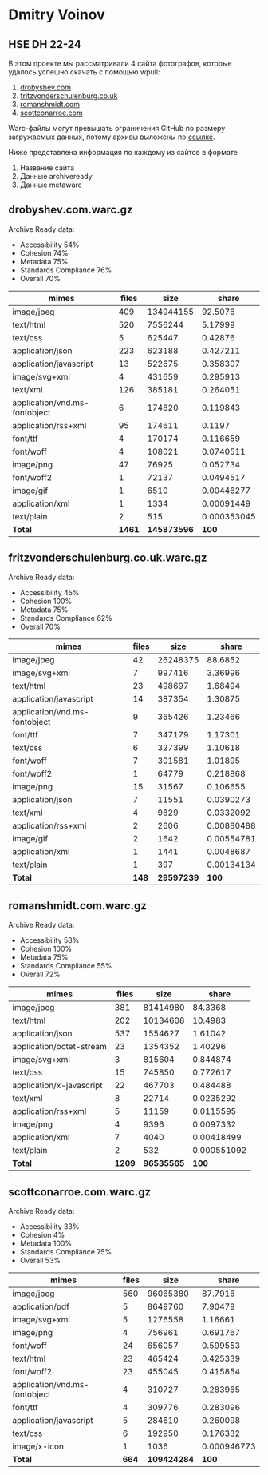 # Dmitry Voinov
## HSE DH 22-24

В этом проекте мы рассматривали 4 сайта фотографов, которые удалось успешно скачать с помощью wpull: 
1. [drobyshev.com](https://www.drobyshev.com)
2. [fritzvonderschulenburg.co.uk](https://www.fritzvonderschulenburg.co.uk.com)
3. [romanshmidt.com](https://www.romanshmidt.com)
4. [scottconarroe.com](https://www.scottconarroe.com)

Warc-файлы могут превышать ограничения GitHub по размеру загружаемых данных, потому архивы выложены по [ссылке](https://www.dropbox.com/scl/fo/msttrzm5eirajemi74opt/h?rlkey=lreydd5msqei91pizk0eb8qy5&dl=0).

Ниже представлена информация по каждому из сайтов в формате

1. Название сайта
2. Данные archiveready
3. Данные metawarc


## drobyshev.com.warc.gz

Archive Ready data:
- Accessibility 54% 
- Cohesion 74% 
- Metadata 75% 
- Standards Compliance 76%
- Overall 70%



|mimes                           |files |size      |share    |
|-------------------------------|------|----------|---------|
|image/jpeg                     |409   |134944155  |92.5076  |
|text/html                      |520   |7556244    |5.17999  |
|text/css                       |5     |625447     |0.42876  |
|application/json               |223   |623188     |0.427211 |
|application/javascript          |13   |522675     |0.358307 |
|image/svg+xml                   |4    |431659     |0.295913 |
|text/xml                        |126   |385181     |0.264051 |
|application/vnd.ms-fontobject   |6    |174820     |0.119843 |
|application/rss+xml             |95   |174611     |0.1197   |
|font/ttf                        |4    |170174     |0.116659 |
|font/woff                       |4    |108021     |0.0740511|
|image/png                       |47   |76925      |0.052734 |
|font/woff2                      |1    |72137      |0.0494517|
|image/gif                       |1    |6510       |0.00446277|
|application/xml                 |1    |1334       |0.00091449|
|text/plain                      |2    |515        |0.000353045|
|**Total**                       |**1461**|**145873596**|**100**|





## fritzvonderschulenburg.co.uk.warc.gz

Archive Ready data:

- Accessibility 45% 
- Cohesion 100% 
- Metadata 75% 
- Standards Compliance 62%
- Overall 70%


|mimes                           |files|size      |share   |
|-------------------------------|-----|----------|--------|
|image/jpeg                     |42   |26248375  |88.6852 |
|image/svg+xml                  |7    |997416    |3.36996 |
|text/html                      |23   |498697    |1.68494 |
|application/javascript          |14  |387354    |1.30875 |
|application/vnd.ms-fontobject   |9   |365426    |1.23466 |
|font/ttf                        |7   |347179    |1.17301 |
|text/css                        |6   |327399    |1.10618 |
|font/woff                       |7   |301581    |1.01895 |
|font/woff2                      |1   |64779     |0.218868|
|image/png                       |15  |31567     |0.106655|
|application/json                |7   |11551     |0.0390273|
|text/xml                        |4   |9829      |0.0332092|
|application/rss+xml             |2   |2606      |0.00880488|
|image/gif                       |2   |1642      |0.00554781|
|application/xml                 |1   |1441      |0.0048687|
|text/plain                      |1   |397       |0.00134134|
|**Total**                       |**148**|**29597239**|**100**|



## romanshmidt.com.warc.gz

Archive Ready data:
- Accessibility 58% 
- Cohesion 100% 
- Metadata 75% 
- Standards Compliance 55%
- Overall 72%

|mimes                     |files|size      |share   |
|--------------------------|-----|----------|--------|
|image/jpeg                |381  |81414980  |84.3368 |
|text/html                 |202  |10134608  |10.4983 |
|application/json          |537  |1554627   |1.61042 |
|application/octet-stream  |23   |1354352   |1.40296 |
|image/svg+xml             |3    |815604    |0.844874|
|text/css                  |15   |745850    |0.772617|
|application/x-javascript  |22   |467703    |0.484488|
|text/xml                  |8    |22714     |0.0235292|
|application/rss+xml       |5    |11159     |0.0115595|
|image/png                 |4    |9396      |0.0097332|
|application/xml           |7    |4040      |0.00418499|
|text/plain                |2    |532       |0.000551092|
|**Total**                 |**1209**|**96535565**|**100**|



## scottconarroe.com.warc.gz

Archive Ready data:

- Accessibility 33% 
- Cohesion 4% 
- Metadata 100% 
- Standards Compliance 75%
- Overall 53%


|mimes                            |files|size      |share   |
|-----------------------------|-----|----------|--------|
|image/jpeg                   |560  |96065380  |87.7916 |
|application/pdf              |5    |8649760   |7.90479 |
|image/svg+xml                |5    |1276558   |1.16661 |
|image/png                    |4    |756961    |0.691767|
|font/woff                    |24   |656057    |0.599553|
|text/html                    |23   |465424    |0.425339|
|font/woff2                   |23   |455045    |0.415854|
|application/vnd.ms-fontobject|4    |310727    |0.283965|
|font/ttf                     |4    |309776    |0.283096|
|application/javascript       |5    |284610    |0.260098|
|text/css                     |6    |192950    |0.176332|
|image/x-icon                 |1    |1036      |0.000946773|
|**Total**                    |**664**|**109424284**|**100**|



